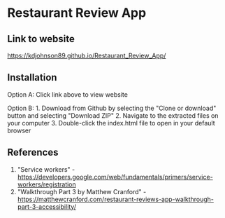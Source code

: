 # Restaurant Review App

## Link to website

https://kdjohnson89.github.io/Restaurant_Review_App/

## Installation

Option A: Click link above to view website

Option B: 1. Download from Github by selecting the "Clone or download" button and selecting "Download ZIP"
	2. Navigate to the extracted files on your computer
	3. Double-click the index.html file to open in your default browser

## References

1. "Service workers" - https://developers.google.com/web/fundamentals/primers/service-workers/registration
2. "Walkthrough Part 3 by Matthew Cranford" - https://matthewcranford.com/restaurant-reviews-app-walkthrough-part-3-accessibility/
